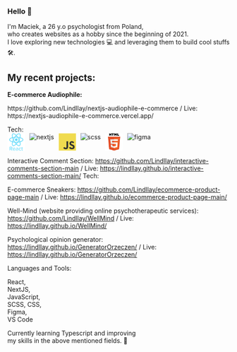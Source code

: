 ### Hello 👋 

I'm Maciek, a 26 y.o psychologist from Poland, 
<br>who creates websites as a hobby since the beginning of 2021. 
<br>I love exploring new technologies 💻 and leveraging them to build cool stuffs 🛠️.

<h2>My recent projects:</h1>
<strong>E-commerce Audiophile:</strong>
<p>https://github.com/Lindllay/nextjs-audiophile-e-commerce / Live: https://nextjs-audiophile-e-commerce.vercel.app/</p>
Tech: 
<div style="display: flex; gap: 10px">
<img src="https://raw.githubusercontent.com/devicons/devicon/master/icons/react/react-original-wordmark.svg" alt="react" width="40" height="40"/>
<img src="https://upload.wikimedia.org/wikipedia/commons/thumb/8/8e/Nextjs-logo.svg/800px-Nextjs-logo.svg.png" alt="nextjs" height="40"/>
<img src="https://raw.githubusercontent.com/devicons/devicon/master/icons/javascript/javascript-original.svg" alt="javascript" width="40" height="40"/>
<img src="https://upload.wikimedia.org/wikipedia/commons/thumb/9/96/Sass_Logo_Color.svg/1280px-Sass_Logo_Color.svg.png" alt="scss" height="40"/>
<img src="https://raw.githubusercontent.com/devicons/devicon/master/icons/html5/html5-original-wordmark.svg" alt="html5" width="40" height="40"/>
<img src="https://cdn.sanity.io/images/599r6htc/localized/46a76c802176eb17b04e12108de7e7e0f3736dc6-1024x1024.png?w=670&q=75&fit=max&auto=format&dpr=2" alt="figma" height="40"/>


</div>

Interactive Comment Section: https://github.com/Lindllay/interactive-comments-section-main / Live: https://lindllay.github.io/interactive-comments-section-main/
Tech:

E-commerce Sneakers: https://github.com/Lindllay/ecommerce-product-page-main / Live:  https://lindllay.github.io/ecommerce-product-page-main/

Well-Mind (website providing online psychotherapeutic services): https://github.com/Lindllay/WellMind / Live: https://lindllay.github.io/WellMind/

Psychological opinion generator: https://lindllay.github.io/GeneratorOrzeczen/ / Live: https://lindllay.github.io/GeneratorOrzeczen/

Languages and Tools:

React,<br>
NextJS,<br>
JavaScript,<br>
SCSS, CSS,<br>
Figma,<br>
VS Code


Currently learning Typescript and improving 
<br>my skills in the above mentioned fields. :book:


<!--
**Lindllay/Lindllay** is a ✨ _special_ ✨ repository because its `README.md` (this file) appears on your GitHub profile.

Here are some ideas to get you started:

- 🔭 I’m currently working on ...
- 🌱 I’m currently learning ...
- 👯 I’m looking to collaborate on ...
- 🤔 I’m looking for help with ...
- 💬 Ask me about ...
- 📫 How to reach me: ...
- 😄 Pronouns: ...
- ⚡ Fun fact: ...
-->
